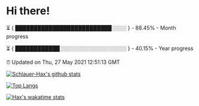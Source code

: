 # Hi there!

⏳ { ██████████████████████████░░░░ } - 88.45% - Month progress

⏳ { ████████████░░░░░░░░░░░░░░░░░░ } - 40.15% - Year progress

⏰ Updated on Thu, 27 May 2021 12:51:13 GMT


[![Schlauer-Hax's github stats](https://github-readme-stats.vercel.app/api?username=Schlauer-Hax&show_icons=true&theme=dark&count_private=true)](https://github.com/Schlauer-Hax)


[![Top Langs](https://github-readme-stats.vercel.app/api/top-langs/?username=Schlauer-Hax&layout=compact&theme=dark)](https://github.com/Schlauer-Hax?tab=repositories)


[![Hax's wakatime stats](https://github-readme-stats.vercel.app/api/wakatime?username=Hax&theme=dark)](https://wakatime.com/@Hax)

